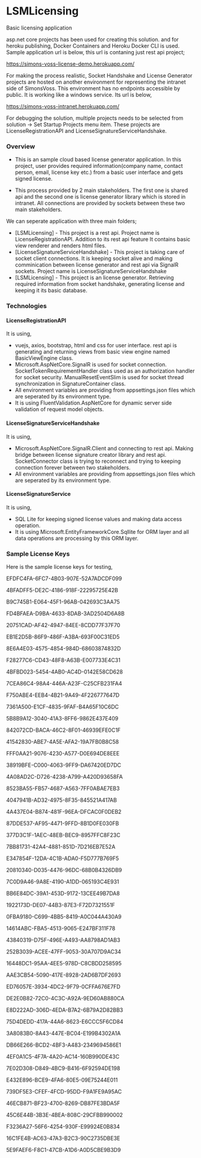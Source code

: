 # LSMLicensing
Basic licensing application

asp.net core projects has been used for creating this solution. and for heroku publishing, Docker Containers and Heroku Docker CLI is used. 
Sample application url is below, this url is contaning just rest api project;

https://simons-voss-license-demo.herokuapp.com/

For making the process realistic, Socket Handshake and License Generator projects are hosted on another environment for representing the intranet side of SimonsVoss. This environment has no endpoints accessible by public. It is working like a windows service. Its url is below,

https://simons-voss-intranet.herokuapp.com/

For debugging the solution, multiple projects needs to be selected from solution -> Set Startup Projects menu item. These projects are LicenseRegistrationAPI and LicenseSignatureServiceHandshake.

### Overview

- This is an sample cloud based license generator application. In this project, user provides required information(company name, contact person, email, license key etc.) from a basic user interface and gets signed license.

 - This process provided by 2 main stakeholders. The first one is shared api and the second one is license generator library which is stored in intranet. All connections are provided by sockets between these two main stakeholders.

We can seperate application with three main folders;
* [LSMLicensing] - This project is a rest api. Project name is LicenseRegistrationAPI. Addition to its rest api feature It contains basic view renderer and renders html files.
* [LicenseSignatureServiceHandshake] - This project is taking care of socket client connections. It is keeping socket alive and making comminication between license generator and rest api via SignalR sockets. Project name is LicenseSignatureServiceHandshake
* [LSMLicensing] - This project is an license generator. Retrieving required information from socket handshake, generating license and keeping it its basic database.

### Technologies
#### LicenseRegistrationAPI

It is using, 
 - vuejs, axios, bootstrap, html and css for user interface. rest api is generating and returning views from basic view engine named BasicViewEngine class.
 - Microsoft.AspNetCore.SignalR is used for socket connection. SocketTokenRequirementHandler class used as an authorization handler for socket security. ManualResetEventSlim is used for socket thread synchronization in SignatureContainer class.
 - All environment variables are providing from appsettings.json files which are seperated by its environment type.
 - It is using FluentValidation.AspNetCore for dynamic server side validation of request model objects.
#### LicenseSignatureServiceHandshake
 
 It is using,
  - Microsoft.AspNetCore.SignalR.Client and connecting to rest api. Making bridge between license signature creator library and rest api. SocketConnector class is trying to reconnect and trying to keeping connection forever between two stakeholders.
  - All environment variables are providing from appsettings.json files which are seperated by its environment type.
 
#### LicenseSignatureService
 
 It is using,
  - SQL Lite for keeping signed license values and making data access operation.
  - It is using Microsoft.EntityFrameworkCore.Sqllite for ORM layer and all data operations are processing by this ORM layer.
  
### Sample License Keys
  Here is the sample license keys for testing,
  
EFDFC4FA-6FC7-4B03-907E-52A7ADCDF099

4BFADFF5-DE2C-4186-918F-22295725E42B

B9C745B1-E064-45F1-96AB-042693C3AA75

FD4BFAEA-D9BA-4633-8DAB-3AD2504D6A8B

20751CAD-AF42-4947-84EE-8CDD77F37F70

EB1E2D5B-86F9-486F-A3BA-693F00C31ED5

8E6A4E03-4575-4854-984D-68603874832D

F28277C6-CD43-48F8-A63B-E007733E4C31

4BFBD023-5454-4AB0-AC4D-0142E58CD628

7CEA86C4-98A4-446A-A23F-C25CFB231FA4

F750ABE4-EEB4-4B21-9A49-4F226777647D

7361A500-E1CF-4835-9FAF-B4A65F10C6DC

5B8B9A12-3040-41A3-8FF6-9862E437E409

842072CD-BACA-46C2-8F01-46939EFE0C1F

41542830-ABE7-4A5E-AFA2-19A7FB0B8C58

FFF0AA21-9076-4230-A577-D0E694DE8EEE

38919BFE-C000-4063-9FF9-DA67420ED7DC

4A08AD2C-D726-4238-A799-A420D93658FA

8523BA55-FB57-4687-A563-7FF0ABAE7EB3

4047941B-AD32-4975-8F35-845521A417AB

4A437E04-B874-481F-96EA-DFCAC0F0DEB2

87DDE537-AF95-4471-9FFD-8B1D0FE030FB

377D3C1F-1AEC-48EB-BEC9-8957FFC8F23C

7BB81731-42A4-4881-851D-7D216EB7E52A

E347854F-12DA-4C1B-ADA0-F5D777B769F5

20810340-D035-4476-96DC-68B0B4326DB9

7C0D9A46-9A8E-4190-A1DD-065193C4E931

BB6E84DC-39A1-453D-9172-13CEE49B7DA8

1922173D-DE07-44B3-87E3-F72D7321551F

0FBA9180-C699-4BB5-8419-A0C044A430A9

14614ABC-FBA5-4513-9065-E247BF311F78

43840319-D75F-496E-A493-AA8798AD1AB3

252B3039-ACEE-47FF-9053-30A707D9AC34

16448DC1-95AA-4EE5-978D-C8CBDD258595

AAE3CB54-5090-417E-8928-2AD6B7DF2693

ED76057E-3934-4DC2-9F79-0CFFA676E7FD

DE2E0B82-72C0-4C3C-A92A-9ED60AB880CA

E8D222AD-306D-4EDA-B7A2-6B79A2D82BB3

75D4DEDD-417A-44A6-8623-E6CCC5F6CD84

3A8083B0-8A43-447E-BC04-E199B4302A1A

DB66E266-BCD2-4BF3-A483-2349694586E1

4EF0A1C5-4F7A-4A20-AC14-160B990DE43C

7E02D308-D849-4BC9-B416-6F92594DE198

E432E896-BCE9-4FA6-80E5-09E75244E011

739DF5E3-CFEF-4FCD-95DD-F9A1FE9A95AC

46ECB871-BF23-4700-8269-DB87FE3BDA5F

45C6E44B-3B3E-4BEA-808C-29CFBB990002

F3236A27-56F6-4254-930F-E99924E0B834

16C1FE4B-AC63-47A3-B2C3-90C2735DBE3E

5E9FAEF6-F8C1-47CB-A1D6-A0D5CBE9B3D9

  
  
